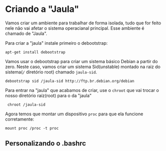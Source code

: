 # Criando a "Jaula"

Vamos criar um ambiente para trabalhar de forma isolada, tudo que for feito
nele não vai afetar o sistema operacianal principal. Esse ambiente é chamado
de "Jaula".

Para criar a "jaula" instale primeiro o debootstrap:

```
apt-get install debootstrap
```

Vamos usar o debootstrap para criar um sistema básico Debian a partir do zero.
Neste caso, vamos criar um sistema Sid(unstable) montado na raiz do
sistema(`/` diretório root) chamado `jaula-sid`.

```
debootstrap sid /jaula-sid http://ftp.br.debian.org/debian
```

Para entrar na "jaula" que acabamos de criar, use o `chroot` que vai trocar o
nosso diretório raíz(root) para o da "jaula"

```
 chroot /jaula-sid
```

Agora temos que montar um dispositivo `proc` para que ela funcione
corretamente:

```
mount proc /proc -t proc
```

## Personalizando o .bashrc
